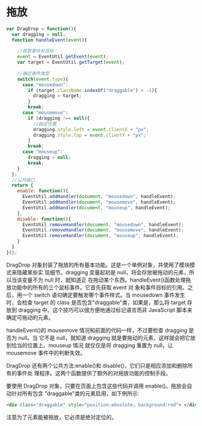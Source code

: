 # 拖放

```js
var DragDrop = function(){
  var dragging = null; 
  function handleEvent(event){
    
    //获取事件和目标
    event = EventUtil.getEvent(event);
    var target = EventUtil.getTarget(event);
    
    //确定事件类型 
    switch(event.type){
      case "mousedown":
        if (target.className.indexOf("draggable") > -1){
          dragging = target; 
        }
        break;
      case "mousemove":
        if (dragging !== null){ 
          //指定位置
          dragging.style.left = event.clientX + "px";
          dragging.style.top = event.clientY + "px";
        }
        break;
      case "mouseup": 
        dragging = null;
        break; 
    }
  };
  //公共接口 
  return {
    enable: function(){
      EventUtil.addHandler(document, "mousedown", handleEvent);
      EventUtil.addHandler(document, "mousemove", handleEvent);
      EventUtil.addHandler(document, "mouseup", handleEvent);
    },
    disable: function(){
      EventUtil.removeHandler(document, "mousedown", handleEvent);
      EventUtil.removeHandler(document, "mousemove", handleEvent);
      EventUtil.removeHandler(document, "mouseup", handleEvent);
    }
  }
}();
```

DragDrop 对象封装了拖放的所有基本功能。这是一个单例对象，并使用了模块模式来隐藏某些实 现细节。dragging 变量起初是 null，将会存放被拖动的元素，所以当该变量不为 null 时，就知道正 在拖动某个东西。handleEvent()函数处理拖放功能中的所有的三个鼠标事件。它首先获取 event 对 象和事件目标的引用。之后，用一个 switch 语句确定要触发哪个事件样式。当 mousedown 事件发生 时，会检查 target 的 class 是否包含"draggable"类，如果是，那么将 target 存放到 dragging 中。这个技巧可以很方便地通过标记语言而非 JavaScript 脚本来确定可拖动的元素。

handleEvent()的 mousemove 情况和前面的代码一样，不过要检查 dragging 是否为 null。当 它不是 null，就知道 dragging 就是要拖动的元素，这样就会把它放到恰当的位置上。mouseup 情况 就仅仅是将 dragging 重置为 null，让 mousemove 事件中的判断失效。

DragDrop 还有两个公共方法:enable()和 disable()，它们只是相应添加和删除所有的事件处 理程序。这两个函数提供了额外的对拖放功能的控制手段。

要使用 DragDrop 对象，只要在页面上包含这些代码并调用 enable()。拖放会自动针对所有包含 "draggable"类的元素启用，如下例所示:

```html
<div class="draggable" style="position:absolute; background:red"> </div>
```

注意为了元素能被拖放，它必须是绝对定位的。


